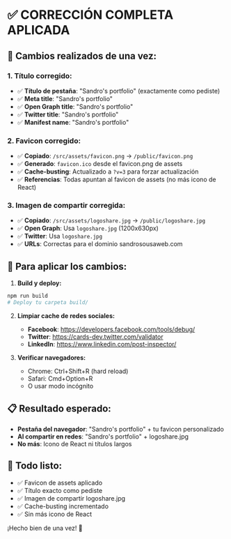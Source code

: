 # ✅ CORRECCIÓN COMPLETA APLICADA

## 🔧 **Cambios realizados de una vez:**

### 1. **Título corregido:**

- ✅ **Título de pestaña**: "Sandro's portfolio" (exactamente como pediste)
- ✅ **Meta title**: "Sandro's portfolio"
- ✅ **Open Graph title**: "Sandro's portfolio"
- ✅ **Twitter title**: "Sandro's portfolio"
- ✅ **Manifest name**: "Sandro's portfolio"

### 2. **Favicon corregido:**

- ✅ **Copiado**: `/src/assets/favicon.png` → `/public/favicon.png`
- ✅ **Generado**: `favicon.ico` desde el favicon.png de assets
- ✅ **Cache-busting**: Actualizado a `?v=3` para forzar actualización
- ✅ **Referencias**: Todas apuntan al favicon de assets (no más icono de React)

### 3. **Imagen de compartir corregida:**

- ✅ **Copiado**: `/src/assets/logoshare.jpg` → `/public/logoshare.jpg`
- ✅ **Open Graph**: Usa `logoshare.jpg` (1200x630px)
- ✅ **Twitter**: Usa `logoshare.jpg`
- ✅ **URLs**: Correctas para el dominio sandrosousaweb.com

## 🚀 **Para aplicar los cambios:**

1. **Build y deploy:**

```bash
npm run build
# Deploy tu carpeta build/
```

2. **Limpiar cache de redes sociales:**

   - **Facebook**: https://developers.facebook.com/tools/debug/
   - **Twitter**: https://cards-dev.twitter.com/validator
   - **LinkedIn**: https://www.linkedin.com/post-inspector/

3. **Verificar navegadores:**
   - Chrome: Ctrl+Shift+R (hard reload)
   - Safari: Cmd+Option+R
   - O usar modo incógnito

## 📋 **Resultado esperado:**

- **Pestaña del navegador**: "Sandro's portfolio" + tu favicon personalizado
- **Al compartir en redes**: "Sandro's portfolio" + logoshare.jpg
- **No más**: Icono de React ni títulos largos

## 🎯 **Todo listo:**

- ✅ Favicon de assets aplicado
- ✅ Título exacto como pediste
- ✅ Imagen de compartir logoshare.jpg
- ✅ Cache-busting incrementado
- ✅ Sin más icono de React

¡Hecho bien de una vez! 🚀
